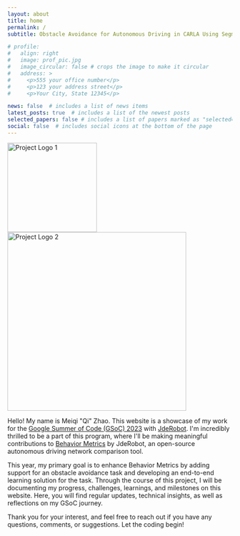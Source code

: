 ```yaml
---
layout: about
title: home
permalink: /
subtitle: Obstacle Avoidance for Autonomous Driving in CARLA Using Segmentation Deep Learning Models

# profile:
#   align: right
#   image: prof_pic.jpg
#   image_circular: false # crops the image to make it circular
#   address: >
#     <p>555 your office number</p>
#     <p>123 your address street</p>
#     <p>Your City, State 12345</p>

news: false  # includes a list of news items
latest_posts: true  # includes a list of the newest posts
selected_papers: false # includes a list of papers marked as "selected={true}"
social: false  # includes social icons at the bottom of the page
---
```

<!-- ![Project Logo 1](/al-folio/assets/img/logo.png) -->
<img src="/gsoc2023-Meiqi_Zhao/assets/img/logo.png" alt="Project Logo 1" width="200"/><img src="/gsoc2023-Meiqi_Zhao/assets/img/GSoC-Horizontal.png" alt="Project Logo 2" width="400"/>
<!-- ![Project Logo 2](/img/logo2.png) -->

Hello! My name is Meiqi "Qi" Zhao. This website is a showcase of my work for the [Google Summer of Code (GSoC) 2023](https://summerofcode.withgoogle.com/) with [JdeRobot](https://jderobot.github.io/). I'm incredibly thrilled to be a part of this program, where I'll be making meaningful contributions to [Behavior Metrics](https://jderobot.github.io/BehaviorMetrics/) by JdeRobot, an open-source autonomous driving network comparison tool.

This year, my primary goal is to enhance Behavior Metrics by adding support for an obstacle avoidance task and developing an end-to-end learning solution for the task. Through the course of this project, I will be documenting my progress, challenges, learnings, and milestones on this website. Here, you will find regular updates, technical insights, as well as reflections on my GSoC journey.

Thank you for your interest, and feel free to reach out if you have any questions, comments, or suggestions. Let the coding begin!
